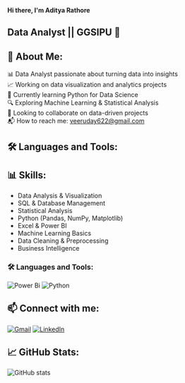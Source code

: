**Hi there, I'm Aditya Rathore**
## Data Analyst || GGSIPU 👋

## 💫 About Me:
📊 Data Analyst passionate about turning data into insights  
📈 Working on data visualization and analytics projects  
🌱 Currently learning Python for Data Science  
🔍 Exploring Machine Learning & Statistical Analysis  
👥 Looking to collaborate on data-driven projects  
📬 How to reach me: [veeruday622@gmail.com](mailto:veeruday622@gmail.com)

## 🛠️ Languages and Tools:


## 📊 Skills:
- Data Analysis & Visualization
- SQL & Database Management
- Statistical Analysis
- Python (Pandas, NumPy, Matplotlib)
- Excel & Power BI
- Machine Learning Basics
- Data Cleaning & Preprocessing
- Business Intelligence

### 🛠️ Languages and Tools:
![Power Bi](https://img.shields.io/badge/power_bi-F2C811?style=for-the-badge&logo=powerbi&logoColor=black)
![Python](https://img.shields.io/badge/python-3670A0?style=for-the-badge&logo=python&logoColor=ffdd54)

## 📫 Connect with me:
[![Gmail](https://img.shields.io/badge/Gmail-D14836?style=for-the-badge&logo=gmail&logoColor=white)](mailto:veeruday622@gmail.com)
[![LinkedIn](https://img.shields.io/badge/LinkedIn-0077B5?style=for-the-badge&logo=linkedin&logoColor=white)](https://www.linkedin.com/in/aditya-rathore-b8bb4228b/)

## 📈 GitHub Stats:
![GitHub stats](https://github-readme-stats.vercel.app/api?username=adityarathore622&show_icons=true&theme=radical)
